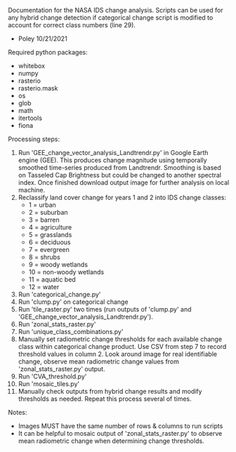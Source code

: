Documentation for the NASA IDS change analysis.
Scripts can be used for any hybrid change detection if categorical change script is modified to account for correct class numbers (line 29).
- Poley 10/21/2021


Required python packages:
- whitebox
- numpy
- rasterio
- rasterio.mask
- os
- glob
- math
- itertools
- fiona


Processing steps:
1. Run 'GEE_change_vector_analysis_Landtrendr.py' in Google Earth engine (GEE). This produces change magnitude using temporally smoothed time-series produced from Landtrendr. Smoothing is based on Tasseled Cap Brightness but could be changed to another spectral index. Once finished download output image for further analysis on local machine.
2. Reclassify land cover change for years 1 and 2 into IDS change classes:
    * 1 = urban
    * 2 = suburban
    * 3 = barren
    * 4 = agriculture
    * 5 = grasslands
    * 6 = deciduous
    * 7 = evergreen
    * 8 = shrubs
    * 9 = woody wetlands
    * 10 = non-woody wetlands
    * 11 = aquatic bed
    * 12 = water
3. Run 'categorical_change.py'
4. Run 'clump.py' on categorical change
5. Run 'tile_raster.py' two times (run outputs of 'clump.py' and 'GEE_change_vector_analysis_Landtrendr.py').
6. Run 'zonal_stats_raster.py'
7. Run 'unique_class_combinations.py'
8. Manually set radiometric change thresholds for each available change class within categorical change product. Use CSV from step 7 to record threshold values in column 2. Look around image for real identifiable change, observe mean radiometric change values from 'zonal_stats_raster.py' output. 
9. Run 'CVA_threshold.py'
10. Run 'mosaic_tiles.py'
11. Manually check outputs from hybrid change results and modify thresholds as needed. Repeat this process several of times.


Notes:
- Images MUST have the same number of rows & columns to run scripts
- It can be helpful to mosaic output of 'zonal_stats_raster.py' to observe mean
radiometric change when determining change thresholds.
